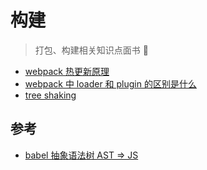 # 构建

> 打包、构建相关知识点面书 📑

- [webpack 热更新原理](./1.md)
- [webpack 中 loader 和 plugin 的区别是什么](./2.md)
- [tree shaking](./3.md)

## 参考

- [babel 抽象语法树 AST => JS](https://juejin.im/post/5dca1eb86fb9a04a76025292)
